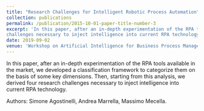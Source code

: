 ```yaml
---
title: "Research Challenges for Intelligent Robotic Process Automation"
collection: publications
permalink: /publication/2015-10-01-paper-title-number-3
excerpt: 'In this paper, after an in-depth experimentation of the RPA tools available in the market, we developed a classification framework to categorize them on the basis of some key dimensions. Then, starting from this analysis, we derived four research
challenges necessary to inject intelligence into current RPA technology.'
date: 2019-09-02
venue: 'Workshop on Artificial Intelligence for Business Process Management'
---
```


In this paper, after an in-depth experimentation of the RPA tools available in the market, we developed a classification framework to categorize them on the basis of some key dimensions. Then, starting from this analysis, we derived four research
challenges necessary to inject intelligence into current RPA technology.

Authors: Simone Agostinelli, Andrea Marrella, Massimo Mecella.
